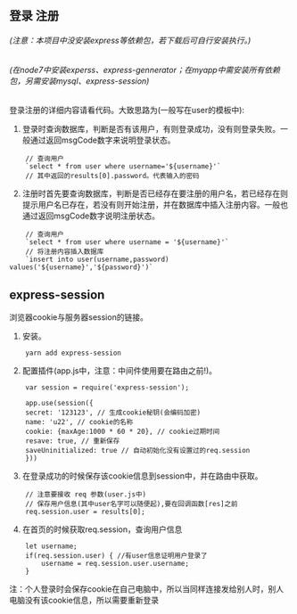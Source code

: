 ## 登录 注册
###### (注意：本项目中没安装express等依赖包，若下载后可自行安装执行。)
###### (在node7中安装experss、express-gennerator；在myapp中需安装所有依赖包，另需安装mysql、express-session)
登录注册的详细内容请看代码。大致思路为(一般写在user的模板中):  
1. 登录时查询数据库，判断是否有该用户，有则登录成功，没有则登录失败。一般通过返回msgCode数字来说明登录状态。
``` shell
    // 查询用户
    `select * from user where username='${username}'`
    // 其中返回的results[0].password。代表输入的密码
```
2. 注册时首先要查询数据库，判断是否已经存在要注册的用户名，若已经存在则提示用户名已存在，若没有则开始注册，并在数据库中插入注册内容。一般也通过返回msgCode数字说明注册状态。
``` shell
    // 查询用户
    `select * from user where username = '${username}'`
    // 将注册内容插入数据库
    `insert into user(username,password) values('${username}','${password}')`
```

## express-session
浏览器cookie与服务器session的链接。
1. 安装。
``` shell
    yarn add express-session
```
2. 配置插件(app.js中，注意：中间件使用要在路由之前!)。
``` shell
    var session = require('express-session');

    app.use(session({
    secret: '123123', // 生成cookie秘钥(会编码加密)
    name: 'u22', // cookie的名称
    cookie: {maxAge:1000 * 60 * 20}, // cookie过期时间
    resave: true, // 重新保存
    saveUninitialized: true // 自动初始化没有设置过的req.session
    }))
```
3. 在登录成功的时候保存该cookie信息到session中，并在路由中获取。
``` shell
    // 注意要接收 req 参数(user.js中)
    // 保存用户信息(其中user名字可以随便起),要在回调函数[res]之前
    req.session.user = results[0];
```
4. 在首页的时候获取req.session，查询用户信息
``` shell
    let username;
    if(req.session.user) { //有user信息证明用户登录了
        username = req.session.user.username;
    }
```
注：个人登录时会保存cookie在自己电脑中，所以当同样连接发给别人时，别人电脑没有该cookie信息，所以需要重新登录







